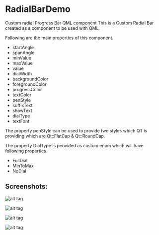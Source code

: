 # RadialBarDemo
Custom radial Progress Bar QML component
This is a Custom Radial Bar created as a component to be used with QML.

Following are the main properties of this component.

* startAngle
*	spanAngle	
*	minValue	
*	maxValue
*	value
*	dialWidth
*	backgroundColor
*	foregroundColor
*	progressColor
*	textColor
*	penStyle
*	suffixText
*	showText
*	dialType
*	textFont

The property penStyle can be used to provide two styles which QT is providing which are Qt::FlatCap & Qt::RoundCap.

The property DialType is peovided as custom enum which will have following properties.

* FullDial
* MinToMax
* NoDial

## Screenshots:

![alt tag](https://cloud.githubusercontent.com/assets/4667704/24536488/60bd8b32-15f8-11e7-81a7-997fb6fd119b.png)

![alt tag](https://cloud.githubusercontent.com/assets/4667704/24536491/60bf46f2-15f8-11e7-8390-dbc29d35ba7b.png)

![alt tag](https://cloud.githubusercontent.com/assets/4667704/24536487/60bcc1ca-15f8-11e7-9a1e-d147eb5d716d.png)

![alt tag](https://cloud.githubusercontent.com/assets/4667704/24536490/60bf1bd2-15f8-11e7-892f-e33ad83344ed.png)



